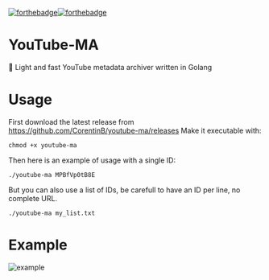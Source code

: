 [![forthebadge](https://forthebadge.com/images/badges/built-with-love.svg)](https://forthebadge.com)[![forthebadge](https://forthebadge.com/images/badges/made-with-go.svg)](https://forthebadge.com)
# YouTube-MA
💾 Light and fast YouTube metadata archiver written in Golang

# Usage

First download the latest release from https://github.com/CorentinB/youtube-ma/releases
Make it executable with:
```
chmod +x youtube-ma
```

Then here is an example of usage with a single ID:
```
./youtube-ma MPBfVp0tB8E
```
But you can also use a list of IDs, be carefull to have an ID per line, no complete URL.
```
./youtube-ma my_list.txt
```

# Example

![example](https://image.noelshack.com/fichiers/2018/30/3/1532529549-selection-355.png)